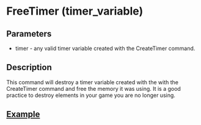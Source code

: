 # FreeTimer (timer_variable)

## Parameters

- timer - any valid timer variable created with the CreateTimer command.

## Description

This command will destroy a timer variable created with the with the CreateTimer command and free the memory it was  using. It is a good practice to destroy elements in your game you are no longer  using.

## [Example](examples/CreateTimer.bb)
